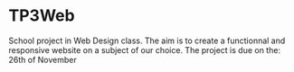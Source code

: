 # TP3Web
School project in Web Design class.
The aim is to create a functionnal and responsive website on a subject of our choice.
The project is due on the: 26th of November
